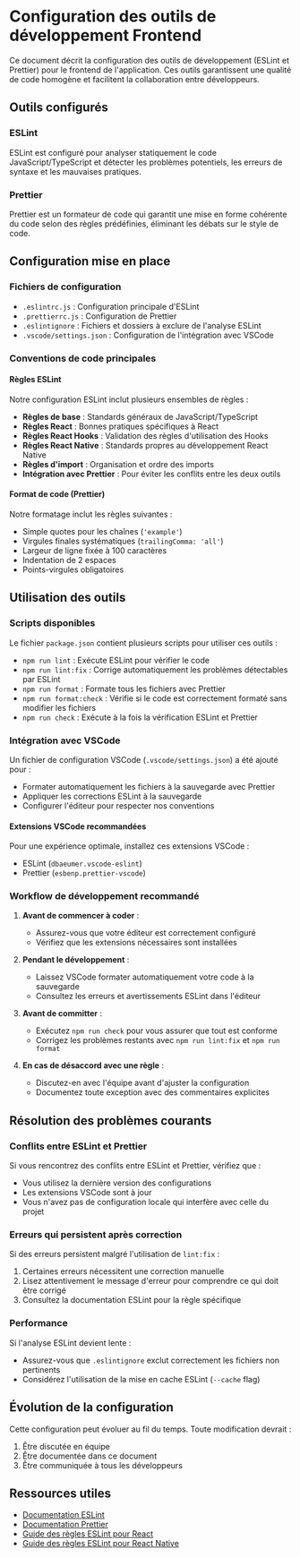 # Configuration des outils de développement Frontend

Ce document décrit la configuration des outils de développement (ESLint et Prettier) pour le frontend de l'application. Ces outils garantissent une qualité de code homogène et facilitent la collaboration entre développeurs.

## Outils configurés

### ESLint

ESLint est configuré pour analyser statiquement le code JavaScript/TypeScript et détecter les problèmes potentiels, les erreurs de syntaxe et les mauvaises pratiques.

### Prettier

Prettier est un formateur de code qui garantit une mise en forme cohérente du code selon des règles prédéfinies, éliminant les débats sur le style de code.

## Configuration mise en place

### Fichiers de configuration

- `.eslintrc.js` : Configuration principale d'ESLint
- `.prettierrc.js` : Configuration de Prettier
- `.eslintignore` : Fichiers et dossiers à exclure de l'analyse ESLint
- `.vscode/settings.json` : Configuration de l'intégration avec VSCode

### Conventions de code principales

#### Règles ESLint

Notre configuration ESLint inclut plusieurs ensembles de règles :

- **Règles de base** : Standards généraux de JavaScript/TypeScript
- **Règles React** : Bonnes pratiques spécifiques à React
- **Règles React Hooks** : Validation des règles d'utilisation des Hooks
- **Règles React Native** : Standards propres au développement React Native
- **Règles d'import** : Organisation et ordre des imports
- **Intégration avec Prettier** : Pour éviter les conflits entre les deux outils

#### Format de code (Prettier)

Notre formatage inclut les règles suivantes :
- Simple quotes pour les chaînes (`'example'`)
- Virgules finales systématiques (`trailingComma: 'all'`)
- Largeur de ligne fixée à 100 caractères
- Indentation de 2 espaces
- Points-virgules obligatoires

## Utilisation des outils

### Scripts disponibles

Le fichier `package.json` contient plusieurs scripts pour utiliser ces outils :

- `npm run lint` : Exécute ESLint pour vérifier le code
- `npm run lint:fix` : Corrige automatiquement les problèmes détectables par ESLint
- `npm run format` : Formate tous les fichiers avec Prettier
- `npm run format:check` : Vérifie si le code est correctement formaté sans modifier les fichiers
- `npm run check` : Exécute à la fois la vérification ESLint et Prettier

### Intégration avec VSCode

Un fichier de configuration VSCode (`.vscode/settings.json`) a été ajouté pour :
- Formater automatiquement les fichiers à la sauvegarde avec Prettier
- Appliquer les corrections ESLint à la sauvegarde
- Configurer l'éditeur pour respecter nos conventions

#### Extensions VSCode recommandées

Pour une expérience optimale, installez ces extensions VSCode :
- ESLint (`dbaeumer.vscode-eslint`)
- Prettier (`esbenp.prettier-vscode`)

### Workflow de développement recommandé

1. **Avant de commencer à coder** :
   - Assurez-vous que votre éditeur est correctement configuré
   - Vérifiez que les extensions nécessaires sont installées

2. **Pendant le développement** :
   - Laissez VSCode formater automatiquement votre code à la sauvegarde
   - Consultez les erreurs et avertissements ESLint dans l'éditeur

3. **Avant de committer** :
   - Exécutez `npm run check` pour vous assurer que tout est conforme
   - Corrigez les problèmes restants avec `npm run lint:fix` et `npm run format`

4. **En cas de désaccord avec une règle** :
   - Discutez-en avec l'équipe avant d'ajuster la configuration
   - Documentez toute exception avec des commentaires explicites

## Résolution des problèmes courants

### Conflits entre ESLint et Prettier

Si vous rencontrez des conflits entre ESLint et Prettier, vérifiez que :
- Vous utilisez la dernière version des configurations
- Les extensions VSCode sont à jour
- Vous n'avez pas de configuration locale qui interfère avec celle du projet

### Erreurs qui persistent après correction

Si des erreurs persistent malgré l'utilisation de `lint:fix` :
1. Certaines erreurs nécessitent une correction manuelle
2. Lisez attentivement le message d'erreur pour comprendre ce qui doit être corrigé
3. Consultez la documentation ESLint pour la règle spécifique

### Performance

Si l'analyse ESLint devient lente :
- Assurez-vous que `.eslintignore` exclut correctement les fichiers non pertinents
- Considérez l'utilisation de la mise en cache ESLint (`--cache` flag)

## Évolution de la configuration

Cette configuration peut évoluer au fil du temps. Toute modification devrait :
1. Être discutée en équipe
2. Être documentée dans ce document
3. Être communiquée à tous les développeurs

## Ressources utiles

- [Documentation ESLint](https://eslint.org/docs/user-guide/getting-started)
- [Documentation Prettier](https://prettier.io/docs/en/index.html)
- [Guide des règles ESLint pour React](https://github.com/jsx-eslint/eslint-plugin-react)
- [Guide des règles ESLint pour React Native](https://github.com/Intellicode/eslint-plugin-react-native)